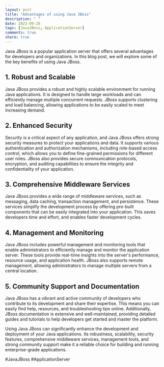 ```yaml
---
layout: post
title: "Advantages of using Java JBoss"
description: " "
date: 2023-09-28
tags: [JavaJBoss, ApplicationServer]
comments: true
share: true
---
```


Java JBoss is a popular application server that offers several advantages for developers and organizations. In this blog post, we will explore some of the key benefits of using Java JBoss.

## 1. Robust and Scalable
Java JBoss provides a robust and highly scalable environment for running Java applications. It is designed to handle large workloads and can efficiently manage multiple concurrent requests. JBoss supports clustering and load balancing, allowing applications to be easily scaled to meet increasing demand.

## 2. Enhanced Security
Security is a critical aspect of any application, and Java JBoss offers strong security measures to protect your applications and data. It supports various authentication and authorization mechanisms, including role-based access control, which allows you to define fine-grained permissions for different user roles. JBoss also provides secure communication protocols, encryption, and auditing capabilities to ensure the integrity and confidentiality of your application.

## 3. Comprehensive Middleware Services
Java JBoss provides a wide range of middleware services, such as messaging, data caching, transaction management, and persistence. These services simplify the development process by offering pre-built components that can be easily integrated into your application. This saves developers time and effort, and enables faster development cycles.

## 4. Management and Monitoring
Java JBoss includes powerful management and monitoring tools that enable administrators to efficiently manage and monitor the application server. These tools provide real-time insights into the server's performance, resource usage, and application health. JBoss also supports remote management, allowing administrators to manage multiple servers from a central location.

## 5. Community Support and Documentation
Java JBoss has a vibrant and active community of developers who contribute to its development and share their expertise. This means you can easily find help, resources, and troubleshooting tips online. Additionally, JBoss documentation is extensive and well-maintained, providing detailed guides and tutorials to help developers get started and master the platform.

Using Java JBoss can significantly enhance the development and deployment of your Java applications. Its robustness, scalability, security features, comprehensive middleware services, management tools, and strong community support make it a reliable choice for building and running enterprise-grade applications.

#JavaJBoss #ApplicationServer
